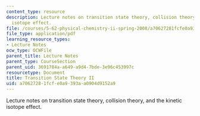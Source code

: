 ```yaml
---
content_type: resource
description: Lecture notes on transition state theory, collision theory, and the kinetic
  isotope effect.
file: /courses/5-62-physical-chemistry-ii-spring-2008/a70627281fcfe0a9393aa0904d9152a9_34_562ln08.pdf
file_type: application/pdf
learning_resource_types:
- Lecture Notes
ocw_type: OCWFile
parent_title: Lecture Notes
parent_type: CourseSection
parent_uid: 3691784a-a649-a9d4-7bde-3e96c453997c
resourcetype: Document
title: Transition State Theory II
uid: a7062728-1fcf-e0a9-393a-a0904d9152a9
---
```

Lecture notes on transition state theory, collision theory, and the kinetic isotope effect.

